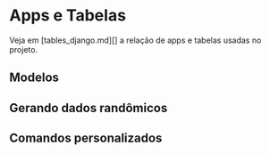 # Apps e Tabelas

Veja em [tables_django.md][] a relação de apps e tabelas usadas no projeto.

## Modelos

## Gerando dados randômicos

## Comandos personalizados


